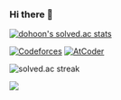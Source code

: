### Hi there 👋

[![dohoon's solved.ac stats](https://github-readme-solvedac.hyp3rflow.vercel.app/api/?handle=dohoon)](https://solved.ac/dohoon)

[![Codeforces](https://badges.joonhyung.xyz/codeforces/Go3.svg)](https://codeforces.com/profile/Go3)
[![AtCoder](https://badges.joonhyung.xyz/atcoder/dohoon.svg?left_color=lightgray)](https://atcoder.jp/users/dohoon)

![solved.ac streak](http://mazandi.herokuapp.com/api?handle=dohoon)

<a href="https://opgc.me/#/users/hgmhc" target="_blank"><img src="https://api.opgc.me/githubs/users/hgmhc/tag/?theme=basic" /></a>

